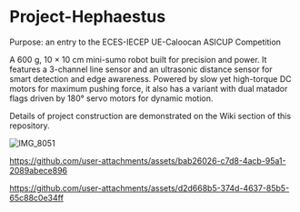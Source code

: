 # Project-Hephaestus
Purpose: an entry to the ECES-IECEP UE-Caloocan ASICUP Competition

A 600 g, 10 × 10 cm mini-sumo robot built for precision and power. It features a 3-channel line sensor and an ultrasonic distance sensor for smart detection and edge awareness. Powered by slow yet high-torque DC motors for maximum pushing force, it also has a variant with dual matador flags driven by 180° servo motors for dynamic motion.

Details of project construction are demonstrated on the Wiki section of this repository.

![IMG_8051](https://github.com/user-attachments/assets/ce5f7fbc-17b7-475a-900f-d0059f6f7386)

https://github.com/user-attachments/assets/bab26026-c7d8-4acb-95a1-2089abece896

https://github.com/user-attachments/assets/d2d668b5-374d-4637-85b5-65c88c0e34ff

